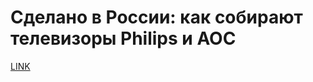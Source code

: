 # Сделано в России: как собирают телевизоры Philips и AOC



[LINK](https://varlamov.ru/3319119.html)